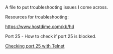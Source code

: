 A file to put troubleshooting issues I come across.

Resources for troubleshooting:

https://www.hostdime.com/kb/hd

Port 25 - How to check if port 25 is blocked.

[Checking port 25 with Telnet](https://www.hostdime.com/kb/hd/command-line/how-to-check-if-port-25-is-blocked)
